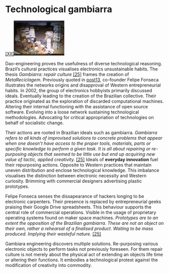 # Technological gambiarra 


<p><a href="#image-bibliography">[XII]<img src="images/post15-1.jpg"></a></p>

Dao-engineering proves the usefulness of diverse technological reasoning. Brazil’s cultural practices visualises electronics unsustainable habits. The thesis *Gambiarra: repair culture* <a href="#bibliography">[25]</a> frames the creation of *MetaReciclagem*. Previously quoted in <a href="#post-post13">post13</a>, co-founder Felipe Fonseca illustrates the networks origins and disapproval of Western entrepreneurial habits. In 2002, the group of electronics hobbyists primarily discussed ideals. Eventually leading to the creation of the Brazilian collective. Their practice originated as the exploration of discarded computational machines. Altering their internal functioning with the assistance of open source software. Evolving into a loose network sustaining technological methodologies. Advocating for critical appropriation of technologies on behalf of socialistic change. 



Their actions are rooted in Brazilian ideals such as gambiarra. *Gambiarra refers to all kinds of improvised solutions to concrete problems that appear when one doesn’t have access to the proper tools, materials, parts or specific knowledge to perform a given task. It is all about repairing or re-purposing objects that seemed to be little use but end up acquiring new value of tactic, applied creativity.* <a href="#bibliography">[25]</a>  Ideals of **everyday innovation** fuel their repurposing actions. Opposite to Western practices that maintain uneven distribution and enclose technological knowledge. This imbalance visualises the distinction between electronic necessity and Western curiosity. Brimming with commercial designers advertising plastic prototypes. 



Felipe Fonseca senses the dissapearance of hackers longing to be electronic carpenters. Their presence is replaced by entrepreneurial geeks praising their Google Drive spreadsheets. This behaviour supports the central role of commercial operations. Visible in the usage of proprietary operating systems found on maker space machines. *Prototypes are to an extent the opposition of the Brazilian gambiarra. These are not an object on their own, rather a rehearsal of a finalised product. Waiting to be mass produced. Implying their wasteful nature.* <a href="#bibliography">[25]</a> 



Gambiara engineering discovers multiple solutions. Re-purposing various electronic objects to perform tasks not previously foreseen. For them repair culture is not merely about the physical act of extending an objects life time or altering their functions. It embodies a technological protest against the modification of creativity into commodity.  
